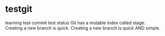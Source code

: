 # testgit
learning
test commit
test status
Git has a mutable index called stage.
Creating a new branch is quick.
Creating a new branch is quick AND simple.
